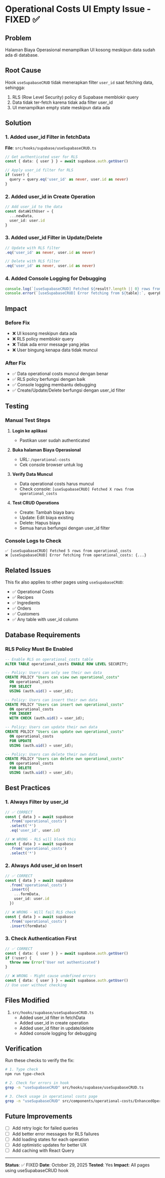 # Operational Costs UI Empty Issue - FIXED ✅

## Problem

Halaman Biaya Operasional menampilkan UI kosong meskipun data sudah ada di database.

## Root Cause

Hook `useSupabaseCRUD` tidak menerapkan filter `user_id` saat fetching data, sehingga:
1. RLS (Row Level Security) policy di Supabase memblokir query
2. Data tidak ter-fetch karena tidak ada filter user_id
3. UI menampilkan empty state meskipun data ada

## Solution

### 1. Added user_id Filter in fetchData

**File**: `src/hooks/supabase/useSupabaseCRUD.ts`

```typescript
// Get authenticated user for RLS
const { data: { user } } = await supabase.auth.getUser()

// Apply user_id filter for RLS
if (user) {
  query = query.eq('user_id' as never, user.id as never)
}
```

### 2. Added user_id in Create Operation

```typescript
// Add user_id to the data
const dataWithUser = {
  ...newData,
  user_id: user.id
}
```

### 3. Added user_id Filter in Update/Delete

```typescript
// Update with RLS filter
.eq('user_id' as never, user.id as never)

// Delete with RLS filter
.eq('user_id' as never, user.id as never)
```

### 4. Added Console Logging for Debugging

```typescript
console.log(`[useSupabaseCRUD] Fetched ${result?.length || 0} rows from ${table}`)
console.error(`[useSupabaseCRUD] Error fetching from ${table}:`, queryError)
```

## Impact

### Before Fix
- ❌ UI kosong meskipun data ada
- ❌ RLS policy memblokir query
- ❌ Tidak ada error message yang jelas
- ❌ User bingung kenapa data tidak muncul

### After Fix
- ✅ Data operational costs muncul dengan benar
- ✅ RLS policy berfungsi dengan baik
- ✅ Console logging membantu debugging
- ✅ Create/Update/Delete berfungsi dengan user_id filter

## Testing

### Manual Test Steps

1. **Login ke aplikasi**
   - Pastikan user sudah authenticated

2. **Buka halaman Biaya Operasional**
   - URL: `/operational-costs`
   - Cek console browser untuk log

3. **Verify Data Muncul**
   - Data operational costs harus muncul
   - Check console: `[useSupabaseCRUD] Fetched X rows from operational_costs`

4. **Test CRUD Operations**
   - Create: Tambah biaya baru
   - Update: Edit biaya existing
   - Delete: Hapus biaya
   - Semua harus berfungsi dengan user_id filter

### Console Logs to Check

```
✅ [useSupabaseCRUD] Fetched 5 rows from operational_costs
❌ [useSupabaseCRUD] Error fetching from operational_costs: {...}
```

## Related Issues

This fix also applies to other pages using `useSupabaseCRUD`:
- ✅ Operational Costs
- ✅ Recipes
- ✅ Ingredients
- ✅ Orders
- ✅ Customers
- ✅ Any table with user_id column

## Database Requirements

### RLS Policy Must Be Enabled

```sql
-- Enable RLS on operational_costs table
ALTER TABLE operational_costs ENABLE ROW LEVEL SECURITY;

-- Policy: Users can only see their own data
CREATE POLICY "Users can view own operational_costs"
  ON operational_costs
  FOR SELECT
  USING (auth.uid() = user_id);

-- Policy: Users can insert their own data
CREATE POLICY "Users can insert own operational_costs"
  ON operational_costs
  FOR INSERT
  WITH CHECK (auth.uid() = user_id);

-- Policy: Users can update their own data
CREATE POLICY "Users can update own operational_costs"
  ON operational_costs
  FOR UPDATE
  USING (auth.uid() = user_id);

-- Policy: Users can delete their own data
CREATE POLICY "Users can delete own operational_costs"
  ON operational_costs
  FOR DELETE
  USING (auth.uid() = user_id);
```

## Best Practices

### 1. Always Filter by user_id

```typescript
// ✅ CORRECT
const { data } = await supabase
  .from('operational_costs')
  .select('*')
  .eq('user_id', user.id)

// ❌ WRONG - RLS will block this
const { data } = await supabase
  .from('operational_costs')
  .select('*')
```

### 2. Always Add user_id on Insert

```typescript
// ✅ CORRECT
const { data } = await supabase
  .from('operational_costs')
  .insert({
    ...formData,
    user_id: user.id
  })

// ❌ WRONG - Will fail RLS check
const { data } = await supabase
  .from('operational_costs')
  .insert(formData)
```

### 3. Check Authentication First

```typescript
// ✅ CORRECT
const { data: { user } } = await supabase.auth.getUser()
if (!user) {
  throw new Error('User not authenticated')
}

// ❌ WRONG - Might cause undefined errors
const { data: { user } } = await supabase.auth.getUser()
// Use user without checking
```

## Files Modified

1. `src/hooks/supabase/useSupabaseCRUD.ts`
   - Added user_id filter in fetchData
   - Added user_id in create operation
   - Added user_id filter in update/delete
   - Added console logging for debugging

## Verification

Run these checks to verify the fix:

```bash
# 1. Type check
npm run type-check

# 2. Check for errors in hook
grep -n "useSupabaseCRUD" src/hooks/supabase/useSupabaseCRUD.ts

# 3. Check usage in operational costs page
grep -n "useSupabaseCRUD" src/components/operational-costs/EnhancedOperationalCostsPage.tsx
```

## Future Improvements

- [ ] Add retry logic for failed queries
- [ ] Add better error messages for RLS failures
- [ ] Add loading states for each operation
- [ ] Add optimistic updates for better UX
- [ ] Add caching with React Query

---

**Status**: ✅ FIXED
**Date**: October 29, 2025
**Tested**: Yes
**Impact**: All pages using useSupabaseCRUD hook

